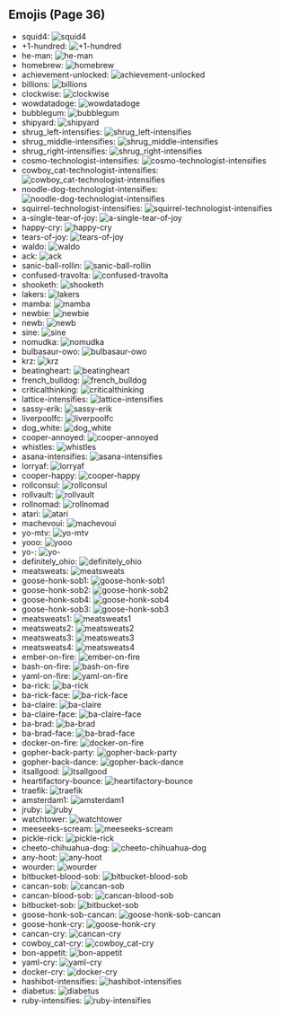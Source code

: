 
## Emojis (Page 36)

* squid4: ![squid4](output/squid4.png)
* +1-hundred: ![+1-hundred](output/+1-hundred.png)
* he-man: ![he-man](output/he-man.png)
* homebrew: ![homebrew](output/homebrew.png)
* achievement-unlocked: ![achievement-unlocked](output/achievement-unlocked.png)
* billions: ![billions](output/billions.jpg)
* clockwise: ![clockwise](output/clockwise)
* wowdatadoge: ![wowdatadoge](output/wowdatadoge.png)
* bubblegum: ![bubblegum](output/bubblegum.jpg)
* shipyard: ![shipyard](output/shipyard.png)
* shrug_left-intensifies: ![shrug_left-intensifies](output/shrug_left-intensifies.gif)
* shrug_middle-intensifies: ![shrug_middle-intensifies](output/shrug_middle-intensifies.gif)
* shrug_right-intensifies: ![shrug_right-intensifies](output/shrug_right-intensifies.gif)
* cosmo-technologist-intensifies: ![cosmo-technologist-intensifies](output/cosmo-technologist-intensifies.gif)
* cowboy_cat-technologist-intensifies: ![cowboy_cat-technologist-intensifies](output/cowboy_cat-technologist-intensifies.gif)
* noodle-dog-technologist-intensifies: ![noodle-dog-technologist-intensifies](output/noodle-dog-technologist-intensifies.gif)
* squirrel-technologist-intensifies: ![squirrel-technologist-intensifies](output/squirrel-technologist-intensifies.gif)
* a-single-tear-of-joy: ![a-single-tear-of-joy](output/a-single-tear-of-joy.png)
* happy-cry: ![happy-cry](output/happy-cry.png)
* tears-of-joy: ![tears-of-joy](output/tears-of-joy.png)
* waldo: ![waldo](output/waldo.png)
* ack: ![ack](output/ack.png)
* sanic-ball-rollin: ![sanic-ball-rollin](output/sanic-ball-rollin.gif)
* confused-travolta: ![confused-travolta](output/confused-travolta.gif)
* shooketh: ![shooketh](output/shooketh.jpg)
* lakers: ![lakers](output/lakers.png)
* mamba: ![mamba](output/mamba.png)
* newbie: ![newbie](output/newbie.jpg)
* newb: ![newb](output/newb.jpg)
* sine: ![sine](output/sine.png)
* nomudka: ![nomudka](output/nomudka.png)
* bulbasaur-owo: ![bulbasaur-owo](output/bulbasaur-owo.png)
* krz: ![krz](output/krz.png)
* beatingheart: ![beatingheart](output/beatingheart.gif)
* french_bulldog: ![french_bulldog](output/french_bulldog.png)
* criticalthinking: ![criticalthinking](output/criticalthinking.jpg)
* lattice-intensifies: ![lattice-intensifies](output/lattice-intensifies.gif)
* sassy-erik: ![sassy-erik](output/sassy-erik.png)
* liverpoolfc: ![liverpoolfc](output/liverpoolfc.jpg)
* dog_white: ![dog_white](output/dog_white.png)
* cooper-annoyed: ![cooper-annoyed](output/cooper-annoyed.png)
* whistles: ![whistles](output/whistles.jpg)
* asana-intensifies: ![asana-intensifies](output/asana-intensifies.gif)
* lorryaf: ![lorryaf](output/lorryaf.png)
* cooper-happy: ![cooper-happy](output/cooper-happy.png)
* rollconsul: ![rollconsul](output/rollconsul.gif)
* rollvault: ![rollvault](output/rollvault.gif)
* rollnomad: ![rollnomad](output/rollnomad.gif)
* atari: ![atari](output/atari.png)
* machevoui: ![machevoui](output/machevoui.png)
* yo-mtv: ![yo-mtv](output/yo-mtv.jpg)
* yooo: ![yooo](output/yooo.jpg)
* yo-: ![yo-](output/yo-.jpg)
* definitely_ohio: ![definitely_ohio](output/definitely_ohio.png)
* meatsweats: ![meatsweats](output/meatsweats.png)
* goose-honk-sob1: ![goose-honk-sob1](output/goose-honk-sob1.png)
* goose-honk-sob2: ![goose-honk-sob2](output/goose-honk-sob2.png)
* goose-honk-sob4: ![goose-honk-sob4](output/goose-honk-sob4.png)
* goose-honk-sob3: ![goose-honk-sob3](output/goose-honk-sob3.png)
* meatsweats1: ![meatsweats1](output/meatsweats1.png)
* meatsweats2: ![meatsweats2](output/meatsweats2.png)
* meatsweats3: ![meatsweats3](output/meatsweats3.png)
* meatsweats4: ![meatsweats4](output/meatsweats4.png)
* ember-on-fire: ![ember-on-fire](output/ember-on-fire.gif)
* bash-on-fire: ![bash-on-fire](output/bash-on-fire.gif)
* yaml-on-fire: ![yaml-on-fire](output/yaml-on-fire.gif)
* ba-rick: ![ba-rick](output/ba-rick.png)
* ba-rick-face: ![ba-rick-face](output/ba-rick-face.png)
* ba-claire: ![ba-claire](output/ba-claire.png)
* ba-claire-face: ![ba-claire-face](output/ba-claire-face.png)
* ba-brad: ![ba-brad](output/ba-brad.png)
* ba-brad-face: ![ba-brad-face](output/ba-brad-face.png)
* docker-on-fire: ![docker-on-fire](output/docker-on-fire.gif)
* gopher-back-party: ![gopher-back-party](output/gopher-back-party.gif)
* gopher-back-dance: ![gopher-back-dance](output/gopher-back-dance.gif)
* itsallgood: ![itsallgood](output/itsallgood.gif)
* heartifactory-bounce: ![heartifactory-bounce](output/heartifactory-bounce.gif)
* traefik: ![traefik](output/traefik.png)
* amsterdam1: ![amsterdam1](output/amsterdam1.png)
* jruby: ![jruby](output/jruby.png)
* watchtower: ![watchtower](output/watchtower.png)
* meeseeks-scream: ![meeseeks-scream](output/meeseeks-scream.png)
* pickle-rick: ![pickle-rick](output/pickle-rick.png)
* cheeto-chihuahua-dog: ![cheeto-chihuahua-dog](output/cheeto-chihuahua-dog.png)
* any-hoot: ![any-hoot](output/any-hoot.png)
* wourder: ![wourder](output/wourder.png)
* bitbucket-blood-sob: ![bitbucket-blood-sob](output/bitbucket-blood-sob.png)
* cancan-sob: ![cancan-sob](output/cancan-sob.png)
* cancan-blood-sob: ![cancan-blood-sob](output/cancan-blood-sob.png)
* bitbucket-sob: ![bitbucket-sob](output/bitbucket-sob.png)
* goose-honk-sob-cancan: ![goose-honk-sob-cancan](output/goose-honk-sob-cancan.png)
* goose-honk-cry: ![goose-honk-cry](output/goose-honk-cry.png)
* cancan-cry: ![cancan-cry](output/cancan-cry.png)
* cowboy_cat-cry: ![cowboy_cat-cry](output/cowboy_cat-cry.png)
* bon-appetit: ![bon-appetit](output/bon-appetit.jpg)
* yaml-cry: ![yaml-cry](output/yaml-cry.png)
* docker-cry: ![docker-cry](output/docker-cry.png)
* hashibot-intensifies: ![hashibot-intensifies](output/hashibot-intensifies.gif)
* diabetus: ![diabetus](output/diabetus.png)
* ruby-intensifies: ![ruby-intensifies](output/ruby-intensifies.gif)
